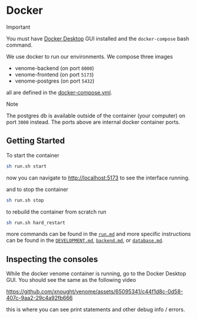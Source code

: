 # Docker


> [!IMPORTANT]
> You must have [Docker Desktop](https://www.docker.com/products/docker-desktop/) GUI installed and the `docker-compose` bash command.

We use docker to run our environments. We compose three images

- venome-backend (on port `8000`)
- venome-frontend (on port `5173`)
- venome-postgres (on port `5432`)

all are defined in the [docker-compose.yml](../docker-compose.yml).

> [!NOTE]
> The postgres db is available outside of the container (your computer) on port `3000` instead. The ports above are internal docker container ports.

## Getting Started

To start the container 

```bash
sh run.sh start
```

now you can navigate to [http://localhost:5173](http://localhost:5173) to see the interface running.

and to stop the container

```bash
sh run.sh stop
```

to rebuild the container from scratch run

```bash
sh run.sh hard_restart
```

more commands can be found in the [`run.md`](run.md) and more specific instructions can be found in the [`DEVELOPMENT.md`](../DEVELOPMENT.md), [`backend.md`](./backend.md), or [`database.md`](./database.md).

## Inspecting the consoles

While the docker venome container is running, go to the Docker Desktop GUI. You should see the same as the following video


https://github.com/xnought/venome/assets/65095341/c44f1d8c-0d58-407c-9aa2-29c4a92fb666


this is where you can see print statements and other debug info / errors.


